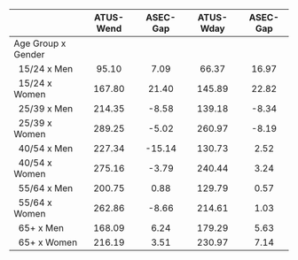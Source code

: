 
|                      |    ATUS-Wend |     ASEC-Gap |    ATUS-Wday |     ASEC-Gap |
| -------------------- | :----------: | :----------: | :----------: | :----------: |
| Age Group x Gender   |              |              |              |              |
| &nbsp;&nbsp;15/24 x Men |        95.10 |         7.09 |        66.37 |        16.97 |
| &nbsp;&nbsp;15/24 x Women |       167.80 |        21.40 |       145.89 |        22.82 |
| &nbsp;&nbsp;25/39 x Men |       214.35 |        -8.58 |       139.18 |        -8.34 |
| &nbsp;&nbsp;25/39 x Women |       289.25 |        -5.02 |       260.97 |        -8.19 |
| &nbsp;&nbsp;40/54 x Men |       227.34 |       -15.14 |       130.73 |         2.52 |
| &nbsp;&nbsp;40/54 x Women |       275.16 |        -3.79 |       240.44 |         3.24 |
| &nbsp;&nbsp;55/64 x Men |       200.75 |         0.88 |       129.79 |         0.57 |
| &nbsp;&nbsp;55/64 x Women |       262.86 |        -8.66 |       214.61 |         1.03 |
| &nbsp;&nbsp;65+ x Men |       168.09 |         6.24 |       179.29 |         5.63 |
| &nbsp;&nbsp;65+ x Women |       216.19 |         3.51 |       230.97 |         7.14 |

